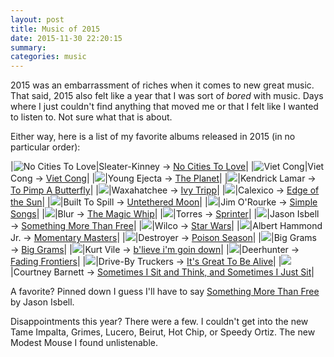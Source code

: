 ```yaml
---
layout: post
title: Music of 2015
date: 2015-11-30 22:20:15
summary:
categories: music
---
```


2015 was an embarrassment of riches when it comes to new great music.  That said, 2015 also felt like a year that I was sort of *bored* with music.  Days where I just couldn't find anything that moved me or that I felt like I wanted to listen to.  Not sure what that is about.

Either way, here is a list of my favorite albums released in 2015 (in no particular order):

|![No Cities To Love](http://austinmoody.org/~melange/i/No_Cities_to_Love_cover.jpg)|Sleater-Kinney &rarr; [No Cities To Love](https://en.wikipedia.org/wiki/No_Cities_to_Love)|
|![Viet Cong](http://austinmoody.org/~melange/i/Viet_Cong_self_titled_album_cover.jpg)|Viet Cong &rarr; [Viet Cong](https://en.wikipedia.org/wiki/Viet_Cong_(album))|
|![](http://austinmoody.org/~melange/i/YoungEjecta_cover_ThePlanet.jpg)|Young Ejecta &rarr; [The Planet](https://en.wikipedia.org/wiki/The_Planet_(album))|
|![](http://austinmoody.org/~melange/i/Kendrick_Lamar_-_To_Pimp_a_Butterfly.png )|Kendrick Lamar &rarr; [To Pimp A Butterfly](https://en.wikipedia.org/wiki/To_Pimp_a_Butterfly)|
|![](http://austinmoody.org/~melange/i/Waxahatchee_-_Ivy_Tripp.jpeg.jpeg)|Waxahatchee &rarr; [Ivy Tripp](https://en.wikipedia.org/wiki/Ivy_Tripp)|
|![](http://austinmoody.org/~melange/i/calexicoedgeofthesun.jpg)|Calexico &rarr; [Edge of the Sun](https://en.wikipedia.org/wiki/Edge_of_the_Sun)|
|![](http://austinmoody.org/~melange/i/untetheredmoon.jpg)|Built To Spill &rarr; [Untethered Moon](https://en.wikipedia.org/wiki/Untethered_Moon)|
|![](http://austinmoody.org/~melange/i/Jim_O'Rourke's_Simple_Songs'_Cover_Art.jpg)|Jim O'Rourke &rarr; [Simple Songs](http://www.dragcity.com/products/simple-songs)|
|![](http://austinmoody.org/~melange/i/Blur_MagicWhip_2015.jpg)|Blur &rarr; [The Magic Whip](https://en.wikipedia.org/wiki/The_Magic_Whip)|
|![](http://austinmoody.org/~melange/i/torressprinter.jpg)|Torres &rarr; [Sprinter](http://shop.partisanrecords.com/products/buy-sprinter-by-tortes-cd-lp)|
|![](http://austinmoody.org/~melange/i/Somethingmorejasonisbell.jpg)|Jason Isbell &rarr; [Something More Than Free](https://en.wikipedia.org/wiki/Something_More_Than_Free)|
|![](http://austinmoody.org/~melange/i/Star_Wars_Wilco.jpg)|Wilco &rarr; [Star Wars](https://en.wikipedia.org/wiki/Star_Wars_(album))|
|![](http://austinmoody.org/~melange/i/alberthammondmomentary.jpg)|Albert Hammond Jr. &rarr; [Momentary Masters](http://www.amazon.com/Momentary-Masters-Albert-Hammond-Jr/dp/B00XIQNJE2)|
|![](http://austinmoody.org/~melange/i/Destroyer_-_Poison_Season_album_cover.jpg)|Destroyer &rarr; [Poison Season](https://en.wikipedia.org/wiki/Poison_Season)|
|![](http://austinmoody.org/~melange/i/Big_Grams.jpg)|Big Grams &rarr; [Big Grams](https://en.wikipedia.org/wiki/Big_Grams)|
|![](http://austinmoody.org/~melange/i/Blieveimgoindown.jpg)|Kurt Vile &rarr; [b'lieve i'm goin down](https://en.wikipedia.org/wiki/B%27lieve_I%27m_Goin_Down...)|
|![](http://austinmoody.org/~melange/i/Deerhunter_-_Fading_Frontier_album_artwork.jpg)|Deerhunter &rarr; [Fading Frontiers](https://en.wikipedia.org/wiki/Fading_Frontier)|
|![](http://austinmoody.org/~melange/i/DBTcover_Its-Great-To-Be-Alive.png)|Drive-By Truckers &rarr; [It's Great To Be Alive](http://www.drivebytruckers.com/records-itsgreattobealive.html)|
|![](http://austinmoody.org/~melange/i/Cournetbarnett.jpg)|Courtney Barnett &rarr; [Sometimes I Sit and Think, and Sometimes I Just Sit](https://en.wikipedia.org/wiki/Sometimes_I_Sit_and_Think,_and_Sometimes_I_Just_Sit)|

A favorite?  Pinned down I guess I'll have to say  [Something More Than Free](https://en.wikipedia.org/wiki/Something_More_Than_Free) by Jason Isbell.

Disappointments this year?  There were a few.  I couldn't get into the new Tame Impalta, Grimes, Lucero, Beirut, Hot Chip, or Speedy Ortiz.  The new Modest Mouse I found unlistenable.
